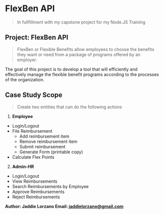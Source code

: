 # FlexBen API
> In fullfillment with my capstone project for my Node.JS Training


## Project: FlexBen API
> FlexBen or Flexible Benefits allow employees to choose the benefits they want or need from a package of programs offered by an employer.

The goal of this project is to develop a tool that will efficiently and effectively manage the flexible benefit programs according to the processes of the organization.

## Case Study Scope
> Create two entities that can do the following actions

1. **Employee**
- Login/Logout
- File Reimbursement
    - Add reimbursement item
    - Remove reimbursement item
    - Submit reimbursement
    - Generate Form (printable copy)
- Calculate Flex Points

2. **Admin-HR**
- Login/Logout
- View Reimbursements
- Search Reimbursements by Employee
- Approve Reimbursements
- Reject Reimbursements

**Author: Jaddie Lorzano
Email: jaddielorzano@gmail.com**